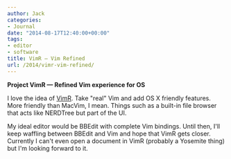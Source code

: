 ```yaml
---
author: Jack
categories:
- Journal
date: "2014-08-17T12:40:00+00:00"
tags:
- editor
- software
title: VimR – Vim Refined
url: /2014/vimr-vim-refined/
---
```


<div>
</div>

<div>
</div>

<div>
</div>

**Project VimR — Refined Vim experience for OS&nbsp;**

I love the idea of [VimR][1]. Take "real" Vim and add OS X friendly features. More friendly than MacVim, I mean. Things such as a built-in file browser that acts like NERDTree but part of the UI.

My ideal editor would be BBEdit with complete Vim bindings. Until then, I'll keep waffling between BBEdit and Vim and hope that VimR gets closer. Currently I can't even open a document in VimR (probably a Yosemite thing) but I'm looking forward to it.

 [1]: http://vimr.org "undefined"